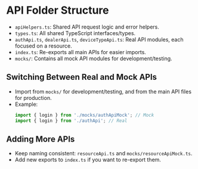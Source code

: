 # API Folder Structure

- `apiHelpers.ts`: Shared API request logic and error helpers.
- `types.ts`: All shared TypeScript interfaces/types.
- `authApi.ts`, `dealerApi.ts`, `deviceTypeApi.ts`: Real API modules, each focused on a resource.
- `index.ts`: Re-exports all main APIs for easier imports.
- `mocks/`: Contains all mock API modules for development/testing.

## Switching Between Real and Mock APIs

- Import from `mocks/` for development/testing, and from the main API files for production.
- Example:
  ```ts
  import { login } from './mocks/authApiMock'; // Mock
  import { login } from './authApi'; // Real
  ```

## Adding More APIs
- Keep naming consistent: `resourceApi.ts` and `mocks/resourceApiMock.ts`.
- Add new exports to `index.ts` if you want to re-export them.
